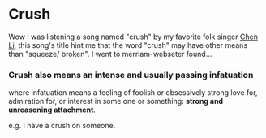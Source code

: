 # Crush

Wow I was listening a song named "crush" by my favorite folk singer [Chen Li](http://www.gschenli.cn/), this song's title hint me that the word "crush" may have other means than "squeeze/ broken". I went to merriam-webseter found...



### Crush also means an intense and usually passing infatuation

where infatuation means a feeling of foolish or obsessively strong love for, admiration for, or interest in some one or something: __strong and unreasoning attachment__.

e.g. I have a crush on someone.

